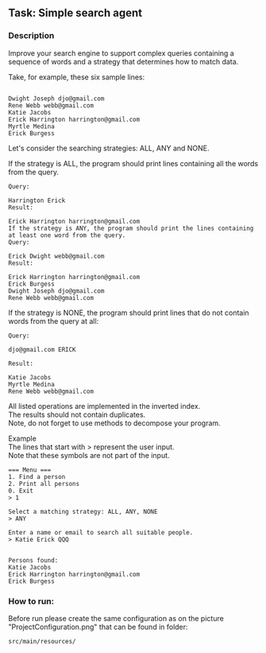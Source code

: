 ## Task: Simple search agent

### Description
Improve your search engine to support complex queries containing a sequence of words and a strategy that determines how to match data.

Take, for example, these six sample lines:
````

Dwight Joseph djo@gmail.com
Rene Webb webb@gmail.com
Katie Jacobs
Erick Harrington harrington@gmail.com
Myrtle Medina
Erick Burgess
````

Let's consider the searching strategies: ALL, ANY and NONE.

If the strategy is ALL, the program should print lines containing all the words from the query.
````
Query:

Harrington Erick
Result:

Erick Harrington harrington@gmail.com
If the strategy is ANY, the program should print the lines containing at least one word from the query.
Query:

Erick Dwight webb@gmail.com
Result:

Erick Harrington harrington@gmail.com
Erick Burgess
Dwight Joseph djo@gmail.com
Rene Webb webb@gmail.com
````

If the strategy is NONE, the program should print lines that do not contain words from the query at all:
````
Query:

djo@gmail.com ERICK

Result:

Katie Jacobs
Myrtle Medina
Rene Webb webb@gmail.com
````
All listed operations are implemented in the inverted index.<br>
The results should not contain duplicates.<br>
Note, do not forget to use methods to decompose your program.<br>


Example <br>
The lines that start with > represent the user input.<br>
Note that these symbols are not part of the input.
````
=== Menu ===
1. Find a person
2. Print all persons
0. Exit
> 1

Select a matching strategy: ALL, ANY, NONE
> ANY

Enter a name or email to search all suitable people.
> Katie Erick QQQ


Persons found:
Katie Jacobs
Erick Harrington harrington@gmail.com
Erick Burgess
````

### How to run:
Before run please create the same configuration as on the picture "ProjectConfiguration.png" that can be found in folder:
```
src/main/resources/
```